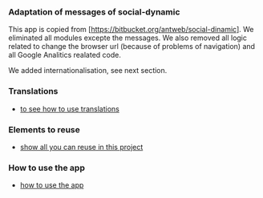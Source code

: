 ### Adaptation of messages of social-dynamic

This app is copied from [https://bitbucket.org/antweb/social-dinamic]. We eliminated all modules excepte the messages. We also removed all logic related to change the browser url (because of problems of navigation) and all Google Analitics realated code.

We added internationalisation, see next section.

### Translations

- [to see how to use translations](translations.md)

### Elements to reuse

- [show all you can reuse in this project](reuse.md)

### How to use the app

- [how to use the app](use_app.md)